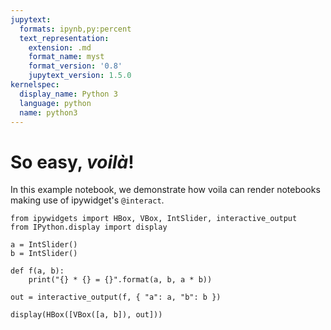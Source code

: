 ```yaml
---
jupytext:
  formats: ipynb,py:percent
  text_representation:
    extension: .md
    format_name: myst
    format_version: '0.8'
    jupytext_version: 1.5.0
kernelspec:
  display_name: Python 3
  language: python
  name: python3
---
```


# So easy, *voilà*!

In this example notebook, we demonstrate how voila can render notebooks making use of ipywidget's `@interact`.

```{code-cell} ipython3
from ipywidgets import HBox, VBox, IntSlider, interactive_output
from IPython.display import display

a = IntSlider()
b = IntSlider()

def f(a, b):
    print("{} * {} = {}".format(a, b, a * b))

out = interactive_output(f, { "a": a, "b": b })

display(HBox([VBox([a, b]), out]))
```

```{code-cell} ipython3

```
